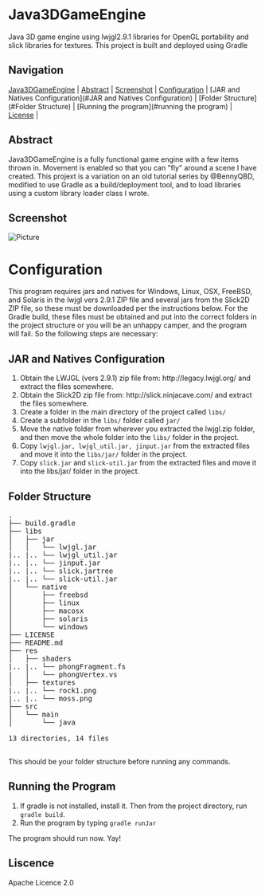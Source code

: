 Java3DGameEngine
================

Java 3D game engine using lwjgl2.9.1 libraries for OpenGL portability and slick libraries for textures. This project is built and deployed using Gradle

Navigation
-----------
[Java3DGameEngine](#java3dgameengine) |
[Abstract](#abstract) |
[Screenshot](#screenshot) |
[Configuration](#configuration) |
[JAR and Natives Configuration](#JAR and Natives Configuration) |
[Folder Structure](#Folder Structure) |
[Running the program](#running the program) |
[License](#license) |


Abstract
-------
Java3DGameEngine is a fully functional game engine with a few items thrown in. Movement is enabled so that you can "fly" around a scene I have created. This projext is a variation on an old tutorial series by @BennyQBD, modified to use Gradle as a build/deployment tool, and to load libraries using a custom library loader class I wrote. 

Screenshot
----------
![Picture](http://rabbitfighter.net/wp-content/uploads/2014/12/Java3DGameEngine.png)


Configuration
==============================
This program requires jars and natives for Windows, Linux, OSX, FreeBSD, and Solaris in the lwjgl vers 2.9.1 ZIP file and several jars from the Slick2D ZIP file, so these must be downloaded per the instructions below. For the Gradle build, these files must be obtained and put into the correct folders in the project structure or you will be an unhappy camper, and the program will fail. So the following steps are necessary:

JAR and Natives Configuration
-----------------------------
<ol>
<li>Obtain the LWJGL (vers 2.9.1) zip file from: http://legacy.lwjgl.org/ and extract the files somewhere.</li>
<li>Obtain the Slick2D zip file from: http://slick.ninjacave.com/ and extract the files somewhere.</li>
<li>Create a folder in the main directory of the project called <code>libs/</code></li>
<li>Create a subfolder in the <code>libs/</code> folder called <code>jar/</code></li>
<li>Move the native folder from wherever you extracted the lwjgl.zip folder, and then move the whole folder into the <code>libs/</code> folder in the project.</li>
<li>Copy <code>lwjgl.jar, lwjgl_util.jar, jinput.jar</code> from the extracted files and move it into the <code>libs/jar/</code> folder in the project.</li>
<li>Copy <code>slick.jar</code> and <code>slick-util.jar</code> from the extracted files and move it into the libs/jar/</code> folder in the project.</li>
</ol>

Folder Structure
----------------
<pre>
.
├── build.gradle
├── libs
│   ├── jar
│   │   └── lwjgl.jar
|.. |.. └── lwjgl_util.jar
|.. |.. └── jinput.jar
|.. |.. └── slick.jartree
|.. |.. └── slick-util.jar
│   └── native
│       ├── freebsd
│       ├── linux
│       ├── macosx
│       ├── solaris
│       └── windows
├── LICENSE
├── README.md
├── res
│   ├── shaders
|.. |.. └── phongFragment.fs
|   │   └── phongVertex.vs
│   ├── textures
|.. |.. └── rock1.png
|.. |.. └── moss.png
├── src
│   └── main
│       └── java

13 directories, 14 files

</pre>

This should be your folder structure before running any commands.

Running the Program
-------------------
<ol>
<li>If gradle is not installed, install it. Then from the project directory, run <code>gradle build</code>.</li>
<li>Run the program by typing <code>gradle runJar</code></li>
</ol>

The program should run now. Yay!

Liscence
---------
Apache Licence 2.0







